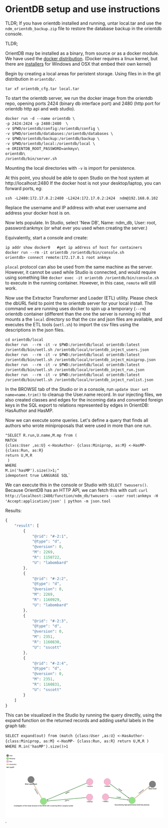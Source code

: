 # OrientDB setup and use instructions

TLDR;
If you have orientdb installed and running, untar local.tar and use
the `ndm_orientdb_backup.zip` file to restore the database backup in
the orientdb console.

TLDR;


OrientDB may be installed as a binary, from source or as a docker
module. We have used the [docker distribution](
https://www.linuxbabe.com/linux-server/install-docker-on-debian-8-jessie-server).
(Docker requires a linux kernel, but there are [installers](https://docs.docker.com/engine/installation/) for Windows
and OSX that embed their own kernel)

Begin by creating a local areas for peristent storage. Using files in
in the git distribution in `orientdb/`.

    tar xf orientdb_cfg.tar local.tar

To start the orientdb server, we run the docker image from the
orientdb repo, opening ports
2424 (binary db interface port) and 2480 (http port for orientdb http
api and web studio).

```
docker run -d --name orientdb \
-p 2424:2424 -p 2480:2480  \
-v $PWD/orientdb/config:/orientdb/config \
-v $PWD/orientdb/databases:/orientdb/databases \
-v $PWD/orientdb/backup:/orientdb/backup \
-v $PWD/orientdb/local:/orientdb/local \
-e ORIENTDB_ROOT_PASSWORD=ankmyx\
orientdb\
/orientdb/bin/server.sh
```

Mounting the local directories with `-v` is import for persistence.

At this point, you should be able to open Studio on the host system at
http://localhost:2480
If the docker host is not your desktop/laptop, you can forward ports, eg:

    ssh -L2480:172.17.0.2:2480 -L2424:172.17.0.2:2424  ndm@192.168.0.102

Replace the username and  IP address with what ever username and  address your docker host is on.

Now lets populate. In Studio, select 'New DB', Name: ndm_db, User:
root, password:ankmyx (or what ever you used when creating the
server.)

Equivalently, start a console and create:

```
ip addr show docker0   #get ip address of host for containers
docker run --rm -it orientdb /orientdb/bin/console.sh
orientdb> connect remote:172.17.0.1 root ankmyx
```
`plocal` protocol can also be used from the same machine as the
server. However, it cannot be used while Studio is connected, and
would require using something like `docker exec -it orientdb /orientdb/bin/console.sh` 
to execute in the running container. However, in this case, `remote`
will still work.

Now use the Extractor Transformer and Loader (ETL) utility. Please
check the dbURL field to point the to orientdb server for your local
install. The command we are running uses docker to spin up a temporary
(`--rm`) orientdb container (different than the one the server is
running in) that mounts a the `local` directory so that the csv and
json files are available, and executes the ETL tools (`oetl.sh`) to
import the csv files using the descriptions in the json files.

```
cd orientdb/local
docker run  --rm -it -v $PWD:/orientdb/local orientdb:latest /orientdb/bin/oetl.sh /orientdb/local/orientdb_inject_users.json
docker run  --rm -it -v $PWD:/orientdb/local orientdb:latest /orientdb/bin/oetl.sh /orientdb/local/orientdb_inject_miniprop.json
docker run  --rm -it -v $PWD:/orientdb/local orientdb:latest /orientdb/bin/oetl.sh /orientdb/local/orientdb_inject_run.json
docker run  --rm -it -v $PWD:/orientdb/local orientdb:latest /orientdb/bin/oetl.sh /orientdb/local/orientdb_inject_runlist.json
```

In the BROWSE tab of the Studio or in a console, run
`update User set name=name.trim()` to cleanup the User.name record.
In our injecting files, we also created classes and edges for the
incoming data and converted foreign keys in the SQL export to
relations represented by edges in OrientDB: HasAuthor and HasMP.

Now we can execute some queries. Let's define a query that finds all
authors who wrote miniproposals that were used in more than one run.

``` create function twousers
"SELECT R.run,U.name,M.mp from (
MATCH
{class:User ,as:U} <-HasAuthor- {class:Miniprop, as:M} <-HasMP-{class:Run, as:R}
return U,M,R
 )
WHERE 
M.in('hasMP').size()>1;" 
idempotent true LANGUAGE SQL`
```

We can execute this in the console or Studio with `SELECT
twousers()`. Because OrientDB has an HTTP API, we can fetch this with
curl:
`curl  http://localhost:2480/function/ndm_db/twousers --user root:ankmyx -H 'Accept:application/json' | python -m json.tool`

Results:

```js
{
    "result": [
        {
            "@rid": "#-2:1",
            "@type": "d",
            "@version": 0,
            "M": 2269,
            "R": 1150722,
            "U": "labombard"
        },
        {
            "@rid": "#-2:2",
            "@type": "d",
            "@version": 0,
            "M": 2269,
            "R": 1160929,
            "U": "labombard"
        },
        {
            "@rid": "#-2:3",
            "@type": "d",
            "@version": 0,
            "M": 2351,
            "R": 1160830,
            "U": "sscott"
        },
        {
            "@rid": "#-2:4",
            "@type": "d",
            "@version": 0,
            "M": 2351,
            "R": 1160831,
            "U": "sscott"
        }
    ]
}
```

This can be visualized in the Studio by running the query directlly,
using the expand function on the returned records and adding useful
labels in the graph tab:

`SELECT expand(out) from (match {class:User ,as:U} <-HasAuthor- {class:Miniprop, as:M} <-HasMP- {class:Run, as:R} return U,M,R )  WHERE M.in('hasMP').size()>1`

![two users graph](users_with_mp_in_two_runs.png)
.


